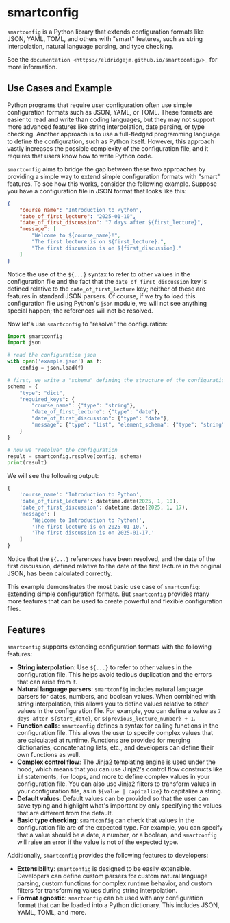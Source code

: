 # smartconfig

`smartconfig` is a Python library that extends configuration formats like JSON,
YAML, TOML, and others with "smart" features, such as string interpolation,
natural language parsing, and type checking.

See the `documentation <https://eldridgejm.github.io/smartconfig/>`_ for more information.

## Use Cases and Example

Python programs that require user configuration often use simple configuration formats such as JSON, YAML, or TOML. These formats are easier to read and write than coding languages, but they may not support more advanced features like string interpolation, date parsing, or type checking. Another approach is to use a full-fledged programming language to define the configuration, such as Python itself. However, this approach vastly increases the possible complexity of the configuration file, and it requires that users know how to write Python code.

`smartconfig` aims to bridge the gap between these two approaches by providing a simple way to extend simple configuration formats with "smart" features. To see how this works, consider the following example. Suppose you have a configuration file in JSON format that looks like this:

```json
{
    "course_name": "Introduction to Python",
    "date_of_first_lecture": "2025-01-10",
    "date_of_first_discussion": "7 days after ${first_lecture}",
    "message": [
        "Welcome to ${course_name}!",
        "The first lecture is on ${first_lecture}.",
        "The first discussion is on ${first_discussion}."
    ]
}
```

Notice the use of the `${...}` syntax to refer to other values in the configuration file and the fact that the `date_of_first_discussion` key is defined relative to the `date_of_first_lecture` key; neither of these are features in standard JSON parsers. Of course, if we try to load this configuration file using Python's `json` module, we will not see anything special happen; the references will not be resolved.

Now let's use `smartconfig` to "resolve" the configuration:

```python
import smartconfig
import json

# read the configuration json
with open('example.json') as f:
    config = json.load(f)

# first, we write a "schema" defining the structure of the configuration
schema = {
    "type": "dict",
    "required_keys": {
        "course_name": {"type": "string"},
        "date_of_first_lecture": {"type": "date"},
        "date_of_first_discussion": {"type": "date"},
        "message": {"type": "list", "element_schema": {"type": "string"}}
    }
}

# now we "resolve" the configuration
result = smartconfig.resolve(config, schema)
print(result)
```

We will see the following output:

```python
{
    'course_name': 'Introduction to Python',
    'date_of_first_lecture': datetime.date(2025, 1, 10),
    'date_of_first_discussion': datetime.date(2025, 1, 17),
    'message': [
        'Welcome to Introduction to Python!',
        'The first lecture is on 2025-01-10.',
        'The first discussion is on 2025-01-17.'
    ]
}
```

Notice that the `${...}` references have been resolved, and the date of the first discussion, defined relative to the date of the first lecture in the original JSON, has been calculated correctly.

This example demonstrates the most basic use case of `smartconfig`: extending simple configuration formats. But `smartconfig` provides many more features that can be used to create powerful and flexible configuration files.

## Features

`smartconfig` supports extending configuration formats with the following features:

- **String interpolation**: Use `${...}` to refer to other values in the configuration file. This helps avoid tedious duplication and the errors that can arise from it.
- **Natural language parsers**: `smartconfig` includes natural language parsers for dates, numbers, and boolean values. When combined with string interpolation, this allows you to define values relative to other values in the configuration file. For example, you can define a value as `7 days after ${start_date}`, or `${previous_lecture_number} + 1`.
- **Function calls**: `smartconfig` defines a syntax for calling functions in the configuration file. This allows the user to specify complex values that are calculated at runtime. Functions are provided for merging dictionaries, concatenating lists, etc., and developers can define their own functions as well.
- **Complex control flow**: The Jinja2 templating engine is used under the hood, which means that you can use Jinja2's control flow constructs like `if` statements, `for` loops, and more to define complex values in your configuration file. You can also use Jinja2 filters to transform values in your configuration file, as in `${value | capitalize}` to capitalize a string.
- **Default values**: Default values can be provided so that the user can save typing and highlight what's important by only specifying the values that are different from the default.
- **Basic type checking**: `smartconfig` can check that values in the configuration file are of the expected type. For example, you can specify that a value should be a date, a number, or a boolean, and `smartconfig` will raise an error if the value is not of the expected type.

Additionally, `smartconfig` provides the following features to developers:

- **Extensibility**: `smartconfig` is designed to be easily extensible. Developers can define custom parsers for custom natural language parsing, custom functions for complex runtime behavior, and custom filters for transforming values during string interpolation.
- **Format agnostic**: `smartconfig` can be used with any configuration format that can be loaded into a Python dictionary. This includes JSON, YAML, TOML, and more.
